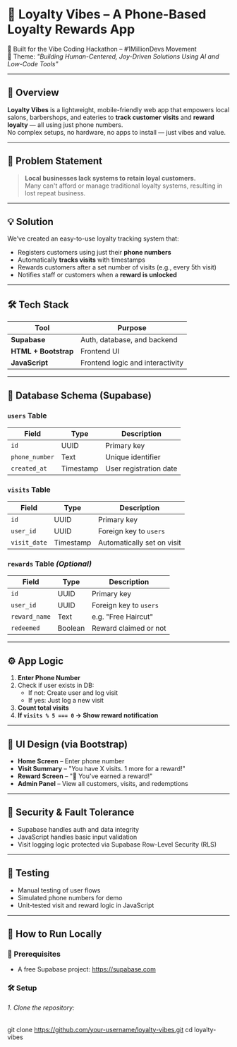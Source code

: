 # 💈 Loyalty Vibes – A Phone-Based Loyalty Rewards App

🎉 Built for the Vibe Coding Hackathon – #1MillionDevs Movement  
🚀 Theme: *"Building Human-Centered, Joy-Driven Solutions Using AI and Low-Code Tools"*

---

## 📱 Overview

**Loyalty Vibes** is a lightweight, mobile-friendly web app that empowers local salons, barbershops, and eateries to **track customer visits** and **reward loyalty** — all using just phone numbers.  
No complex setups, no hardware, no apps to install — just vibes and value.

---

## 🌟 Problem Statement

> **Local businesses lack systems to retain loyal customers.**  
> Many can't afford or manage traditional loyalty systems, resulting in lost repeat business.

---

## 💡 Solution

We’ve created an easy-to-use loyalty tracking system that:
- Registers customers using just their **phone numbers**
- Automatically **tracks visits** with timestamps
- Rewards customers after a set number of visits (e.g., every 5th visit)
- Notifies staff or customers when a **reward is unlocked**

---

## 🛠️ Tech Stack

| Tool               | Purpose                            |
|--------------------|------------------------------------|
| **Supabase**        | Auth, database, and backend        |
| **HTML + Bootstrap**| Frontend UI                        |
| **JavaScript**      | Frontend logic and interactivity   |

---

## 🧱 Database Schema (Supabase)

### `users` Table
| Field         | Type      | Description              |
|---------------|-----------|--------------------------|
| `id`          | UUID      | Primary key              |
| `phone_number`| Text      | Unique identifier        |
| `created_at`  | Timestamp | User registration date   |

### `visits` Table
| Field        | Type      | Description                  |
|--------------|-----------|------------------------------|
| `id`         | UUID      | Primary key                  |
| `user_id`    | UUID      | Foreign key to `users`       |
| `visit_date` | Timestamp | Automatically set on visit   |

### `rewards` Table *(Optional)*
| Field         | Type     | Description                |
|---------------|----------|----------------------------|
| `id`          | UUID     | Primary key                |
| `user_id`     | UUID     | Foreign key to `users`     |
| `reward_name` | Text     | e.g. "Free Haircut"        |
| `redeemed`    | Boolean  | Reward claimed or not      |

---

## ⚙️ App Logic

1. **Enter Phone Number**
2. Check if user exists in DB:
   - If not: Create user and log visit
   - If yes: Just log a new visit
3. **Count total visits**
4. **If `visits % 5 === 0` → Show reward notification**

---

## 🎨 UI Design (via Bootstrap)

- **Home Screen** – Enter phone number
- **Visit Summary** – "You have X visits. 1 more for a reward!"
- **Reward Screen** – "🎉 You've earned a reward!"
- **Admin Panel**  – View all customers, visits, and redemptions

---

## 🔐 Security & Fault Tolerance

- Supabase handles auth and data integrity
- JavaScript handles basic input validation
- Visit logging logic protected via Supabase Row-Level Security (RLS)

---

## 🧪 Testing

- Manual testing of user flows
- Simulated phone numbers for demo
- Unit-tested visit and reward logic in JavaScript

---

## 🚀 How to Run Locally

### 🔧 Prerequisites
- A free Supabase project: https://supabase.com

### 🛠️ Setup

###### 1. Clone the repository:

git clone https://github.com/your-username/loyalty-vibes.git
cd loyalty-vibes
